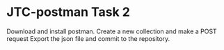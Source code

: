 # JTC-postman Task 2

Download and install postman. 
Create a new collection and make a POST request
Export the json file and commit to the repository.